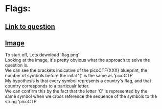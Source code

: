 # Flags:
## [Link to question](https://play.picoctf.org/practice/challenge/31?page=1&search=Flags)
## [Image](https://jupiter.challenges.picoctf.org/static/fbeb5f9040d62b18878d199cdda2d253/flag.png)

To start off, Lets download 'flag.png'<br>
Looking at the image, it's pretty obvious what the approach to solve the question is.<br>
We can see the brackets indicative of the picoCTF{XXX} blueprint, the number of symbols before the inital '{' is the same as 'picoCTF'<br>
My hypothesis is that every symbol represents a country's flag, and that country corresponds to a particualr letter.<br>
We can confirm this by the fact that the letter 'C' is represented by the same symbol when we cross reference the sequence of the symbols to the string 'picoCTF'<br>
